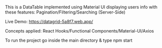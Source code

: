 This is a DataTable implemented using Material UI displaying users info with these features:
Pagination/Filtering/Searching (Server-Side)

Live Demo:
https://datagrid-5a8f7.web.app/

Concepts applied:
React Hooks/Functional Components/Material-UI/Axios

To run the project go inside the main directory & type
npm start
